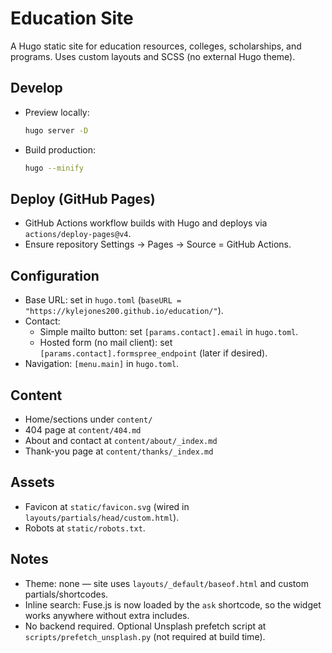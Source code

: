 # Education Site

A Hugo static site for education resources, colleges, scholarships, and programs. Uses custom layouts and SCSS (no external Hugo theme).

## Develop

- Preview locally:
  ```bash
  hugo server -D
  ```
- Build production:
  ```bash
  hugo --minify
  ```

## Deploy (GitHub Pages)
- GitHub Actions workflow builds with Hugo and deploys via `actions/deploy-pages@v4`.
- Ensure repository Settings → Pages → Source = GitHub Actions.

## Configuration
- Base URL: set in `hugo.toml` (`baseURL = "https://kylejones200.github.io/education/"`).
- Contact:
  - Simple mailto button: set `[params.contact].email` in `hugo.toml`.
  - Hosted form (no mail client): set `[params.contact].formspree_endpoint` (later if desired).
- Navigation: `[menu.main]` in `hugo.toml`.

## Content
- Home/sections under `content/`
- 404 page at `content/404.md`
- About and contact at `content/about/_index.md`
- Thank-you page at `content/thanks/_index.md`

## Assets
- Favicon at `static/favicon.svg` (wired in `layouts/partials/head/custom.html`).
- Robots at `static/robots.txt`.

## Notes
- Theme: none — site uses `layouts/_default/baseof.html` and custom partials/shortcodes.
- Inline search: Fuse.js is now loaded by the `ask` shortcode, so the widget works anywhere without extra includes.
- No backend required. Optional Unsplash prefetch script at `scripts/prefetch_unsplash.py` (not required at build time).

